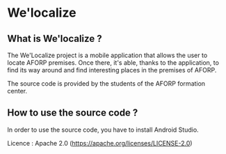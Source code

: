 # We'localize

## What is We'localize ?

The We'Localize project is a mobile application that allows the user to locate AFORP premises. Once there, it's able, thanks to the application, to find its way around and find interesting places in the premises of AFORP.

The source code is provided by the students of the AFORP formation center.

## How to use the source code ?

In order to use the source code, you have to install Android Studio.

Licence : Apache 2.0 (https://apache.org/licenses/LICENSE-2.0)
